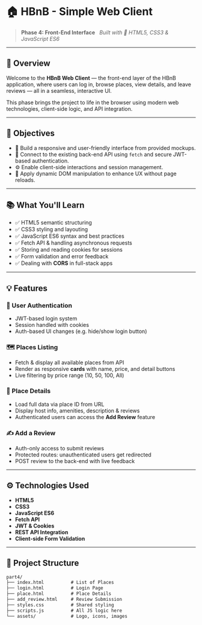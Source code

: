 # 🏠 HBnB - Simple Web Client

> **Phase 4: Front-End Interface**  
> _Built with 💙 HTML5, CSS3 & JavaScript ES6_

---

## 📖 Overview

Welcome to the **HBnB Web Client** — the front-end layer of the HBnB application, where users can log in, browse places, view details, and leave reviews — all in a seamless, interactive UI.

This phase brings the project to life in the browser using modern web technologies, client-side logic, and API integration.

---

## 🎯 Objectives

- 🎨 Build a responsive and user-friendly interface from provided mockups.
- 🔗 Connect to the existing back-end API using `fetch` and secure JWT-based authentication.
- ⚙️ Enable client-side interactions and session management.
- 🚀 Apply dynamic DOM manipulation to enhance UX without page reloads.

---

## 📚 What You'll Learn

- ✅ HTML5 semantic structuring
- ✅ CSS3 styling and layouting
- ✅ JavaScript ES6 syntax and best practices
- ✅ Fetch API & handling asynchronous requests
- ✅ Storing and reading cookies for sessions
- ✅ Form validation and error feedback
- ✅ Dealing with **CORS** in full-stack apps

---

## 💡 Features

### 🔐 User Authentication
- JWT-based login system
- Session handled with cookies
- Auth-based UI changes (e.g. hide/show login button)

### 🗺️ Places Listing
- Fetch & display all available places from API
- Render as responsive **cards** with name, price, and detail buttons
- Live filtering by price range (10, 50, 100, All)

### 🏡 Place Details
- Load full data via place ID from URL
- Display host info, amenities, description & reviews
- Authenticated users can access the **Add Review** feature

### ✍️ Add a Review
- Auth-only access to submit reviews
- Protected routes: unauthenticated users get redirected
- POST review to the back-end with live feedback

---

## ⚙️ Technologies Used

- **HTML5**
- **CSS3**
- **JavaScript ES6**
- **Fetch API**
- **JWT & Cookies**
- **REST API Integration**
- **Client-side Form Validation**

---

## 📂 Project Structure

```bash
part4/
├── index.html          # List of Places
├── login.html          # Login Page
├── place.html          # Place Details
├── add_review.html     # Review Submission
├── styles.css          # Shared styling
├── scripts.js          # All JS logic here
└── assets/             # Logo, icons, images
